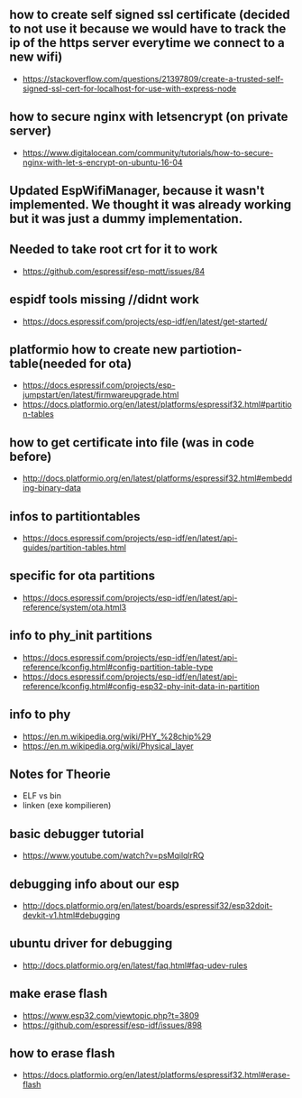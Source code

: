 
## how to create self signed ssl certificate (decided to not use it because we would have to track the ip of the https server everytime we connect to a new wifi)

- https://stackoverflow.com/questions/21397809/create-a-trusted-self-signed-ssl-cert-for-localhost-for-use-with-express-node

## how to secure nginx with letsencrypt (on private server)
- https://www.digitalocean.com/community/tutorials/how-to-secure-nginx-with-let-s-encrypt-on-ubuntu-16-04


## Updated EspWifiManager, because it wasn't implemented. We thought it was already working but it was just a dummy implementation.

##  Needed to take root crt for it to work
- https://github.com/espressif/esp-mqtt/issues/84

## espidf tools missing //didnt work
- https://docs.espressif.com/projects/esp-idf/en/latest/get-started/

## platformio how to create new partiotion-table(needed for ota)
- https://docs.espressif.com/projects/esp-jumpstart/en/latest/firmwareupgrade.html
- https://docs.platformio.org/en/latest/platforms/espressif32.html#partition-tables

## how to get certificate into file (was in code before)
- http://docs.platformio.org/en/latest/platforms/espressif32.html#embedding-binary-data

##  infos to partitiontables
- https://docs.espressif.com/projects/esp-idf/en/latest/api-guides/partition-tables.html

## specific for ota partitions
- https://docs.espressif.com/projects/esp-idf/en/latest/api-reference/system/ota.html3

## info to phy_init partitions
- https://docs.espressif.com/projects/esp-idf/en/latest/api-reference/kconfig.html#config-partition-table-type
- https://docs.espressif.com/projects/esp-idf/en/latest/api-reference/kconfig.html#config-esp32-phy-init-data-in-partition

## info to phy
- https://en.m.wikipedia.org/wiki/PHY_%28chip%29
- https://en.m.wikipedia.org/wiki/Physical_layer

## Notes for Theorie
- ELF vs bin
- linken (exe kompilieren)

## basic debugger tutorial
- https://www.youtube.com/watch?v=psMqilqlrRQ

## debugging info about our esp
- http://docs.platformio.org/en/latest/boards/espressif32/esp32doit-devkit-v1.html#debugging

## ubuntu driver for debugging
- http://docs.platformio.org/en/latest/faq.html#faq-udev-rules

## make erase flash
- https://www.esp32.com/viewtopic.php?t=3809
- https://github.com/espressif/esp-idf/issues/898

## how to erase flash
- https://docs.platformio.org/en/latest/platforms/espressif32.html#erase-flash

